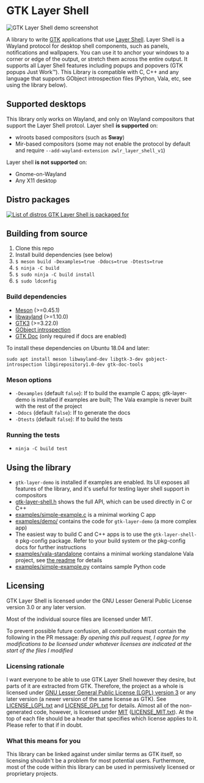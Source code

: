 # GTK Layer Shell

![GTK Layer Shell demo screenshot](https://i.imgur.com/dIuYcBM.png)

A library to write [GTK](https://www.gtk.org/) applications that use [Layer Shell](https://github.com/swaywm/wlr-protocols/blob/master/unstable/wlr-layer-shell-unstable-v1.xml). Layer Shell is a Wayland protocol for desktop shell components, such as panels, notifications and wallpapers. You can use it to anchor your windows to a corner or edge of the output, or stretch them across the entire output. It supports all Layer Shell features including popups and popovers (GTK popups Just Work™). This Library is compatible with C, C++ and any language that supports GObject introspection files (Python, Vala, etc, see using the library below).

## Supported desktops
This library only works on Wayland, and only on Wayland compositors that support the Layer Shell protcol. Layer shell __is supported__ on:
- wlroots based compositors (such as __Sway__)
- Mir-based compositors (some may not enable the protocol by default and require `--add-wayland-extension zwlr_layer_shell_v1`)

Layer shell __is not supported__ on:
- Gnome-on-Wayland
- Any X11 desktop

## Distro packages
[![List of distros GTK Layer Shell is packaged for](https://repology.org/badge/vertical-allrepos/gtk-layer-shell.svg)](https://repology.org/project/gtk-layer-shell/versions)

## Building from source
1. Clone this repo
2. Install build dependencies (see below)
3. `$ meson build -Dexamples=true -Ddocs=true -Dtests=true`
4. `$ ninja -C build`
5. `$ sudo ninja -C build install`
6. `$ sudo ldconfig`

### Build dependencies
* [Meson](https://mesonbuild.com/) (>=0.45.1)
* [libwayland](https://gitlab.freedesktop.org/wayland/wayland) (>=1.10.0)
* [GTK3](https://www.gtk.org/) (>=3.22.0)
* [GObject introspection](https://gitlab.gnome.org/GNOME/gobject-introspection/)
* [GTK Doc](https://www.gtk.org/gtk-doc/) (only required if docs are enabled)

To install these dependencies on Ubuntu 18.04 and later:
```
sudo apt install meson libwayland-dev libgtk-3-dev gobject-introspection libgirepository1.0-dev gtk-doc-tools
```

### Meson options
* `-Dexamples` (default `false`): If to build the example C apps; gtk-layer-demo is installed if examples are built; The Vala example is never built with the rest of the project
* `-Ddocs` (default `false`): If to generate the docs
* `-Dtests` (default `false`): If to build the tests

### Running the tests
* `ninja -C build test`

## Using the library
* `gtk-layer-demo` is installed if examples are enabled. Its UI exposes all features of the library, and it's useful for testing layer shell support in compositors
* [gtk-layer-shell.h](include/gtk-layer-shell.h) shows the full API, which can be used directly in C or C++
* [examples/simple-example.c](examples/simple-example.c) is a minimal working C app
* [examples/demo/](examples/demo/) contains the code for `gtk-layer-demo` (a more complex app)
* The easiest way to build C and C++ apps is to use the `gtk-layer-shell-0` pkg-config package. Refer to your build system or the pkg-config docs for further instructions
* [examples/vala-standalone](examples/vala-standalone) contains a minimal working standalone Vala project, see [the readme](examples/vala-standalone/README.md) for details
* [examples/simple-example.py](examples/simple-example.py) contains sample Python code

## Licensing
GTK Layer Shell is licensed under the GNU Lesser General Public License version 3.0 or any later version.

Most of the individual source files are licensed under MIT.

To prevent possible future confusion, all contributions must contain the following in the PR message: *By opening this pull request, I agree for my modifications to be licensed under whatever licenses are indicated at the start of the files I modified*

### Licensing rationale
I want everyone to be able to use GTK Layer Shell however they desire, but parts of it are extracted from GTK. Therefore, the project as a whole is licensed under [GNU Lesser General Public License (LGPL) version 3](https://www.gnu.org/licenses/lgpl-3.0.en.html) or any later version (a newer version of the same license as GTK). See [LICENSE_LGPL.txt](LICENSE_LGPL.txt) and [LICENSE_GPL.txt](LICENSE_GPL.txt) for details. Almost all of the non-generated code, however, is licensed under [MIT](https://en.wikipedia.org/wiki/MIT_License) ([LICENSE_MIT.txt](LICENSE_MIT.txt)). At the top of each file should be a header that specifies which license applies to it. Please refer to that if in doubt.

### What this means for you
This library can be linked against under similar terms as GTK itself, so licensing shouldn't be a problem for most potential users. Furthermore, most of the code within this library can be used in permissively licensed or proprietary projects.
